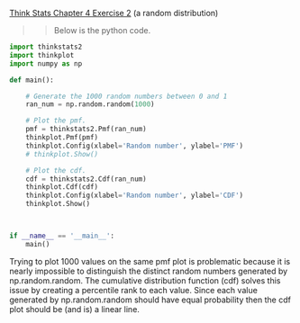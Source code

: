 [Think Stats Chapter 4 Exercise 2](http://greenteapress.com/thinkstats2/html/thinkstats2005.html#toc41) (a random distribution)

>> Below is the python code.
```python
import thinkstats2
import thinkplot
import numpy as np

def main():

	# Generate the 1000 random numbers between 0 and 1
	ran_num = np.random.random(1000)

	# Plot the pmf.
	pmf = thinkstats2.Pmf(ran_num)
	thinkplot.Pmf(pmf)
	thinkplot.Config(xlabel='Random number', ylabel='PMF')
	# thinkplot.Show()

	# Plot the cdf.
	cdf = thinkstats2.Cdf(ran_num)
	thinkplot.Cdf(cdf)
	thinkplot.Config(xlabel='Random number', ylabel='CDF')
	thinkplot.Show()



if __name__ == '__main__':
	main()
```
Trying to plot 1000 values on the same pmf plot is problematic because it is nearly impossible to distinguish the distinct random numbers generated by np.random.random. The cumulative distribution function (cdf) solves this issue by creating a percentile rank to each value. Since each value generated by np.random.random should have equal probability then the cdf plot should be (and is) a linear line.